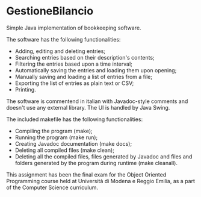 # GestioneBilancio

Simple Java implementation of bookkeeping software.

The software has the following functionalities:

- Adding, editing and deleting entries;
- Searching entries based on their description's contents;
- Filtering the entries based upon a time interval;
- Automatically saving the entries and loading them upon opening;
- Manually saving and loading a list of entries from a file;
- Exporting the list of entries as plain text or CSV;
- Printing.

The software is commentend in italian with Javadoc-style comments and doesn't use any external library. The UI is handled by Java Swing.

The included makefile has the following functionalities:

- Compiling the program (make);
- Running the program (make run);
- Creating Javadoc documentation (make docs);
- Deleting all compiled files (make clean);
- Deleting all the compiled files, files generated by Javadoc and files and folders generated by the program during runtime (make cleanall).

This assignment has been the final exam for the Object Oriented Programming course held at Università di Modena e Reggio Emilia, as a part of the 
Computer Science curriculum.
